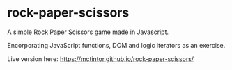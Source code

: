 # rock-paper-scissors

A simple Rock Paper Scissors game made in Javascript.

Encorporating JavaScript functions, DOM and logic iterators as an exercise.

Live version here: https://mctintor.github.io/rock-paper-scissors/
